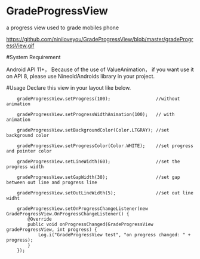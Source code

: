 # GradeProgressView
a progress view used to grade mobiles phone

https://github.com/niniloveyou/GradeProgressView/blob/master/gradeProgressView.gif

#System Requirement

Android API 11+， Because of the use of ValueAnimation， if you want use it on API 8, please use NineoldAndroids library in your project.

#Usage
Declare this view in your layout like below.
        
        gradeProgressView.setProgress(100);                 //without animation
        
        gradeProgressView.setProgressWidthAnimation(100);   // with animation
        
        gradeProgressView.setBackgroundColor(Color.LTGRAY); //set background color
        
        gradeProgressView.setProgressColor(Color.WHITE);    //set progress and pointer color
        
        gradeProgressView.setLineWidth(60);                 //set the progress width
        
        gradeProgressView.setGapWidth(30);                  //set gap between out line and progress line
        
        gradeProgressView.setOutLineWidth(5);               //set out line widht
        
        gradeProgressView.setOnProgressChangeListener(new GradeProgressView.OnProgressChangeListener() {
            @Override
            public void onProgressChanged(GradeProgressView gradeProgressView, int progress) {
                Log.i("GradeProgressView test", "on progress changed: " + progress);
            }
        });
        
